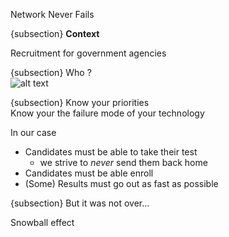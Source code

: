 Network Never Fails


{subsection}
**Context**

Recruitment for government agencies


{subsection}
Who ?  
![alt text](./content/networkneverfails.01.png)




{subsection}
Know your priorities  
Know your the failure mode of your technology


In our case

* Candidates must be able to take their test
  * we strive to _never_ send them back home
* Candidates must be able enroll
* (Some) Results must go out as fast as possible


{subsection}
But it was not over...

Snowball effect
